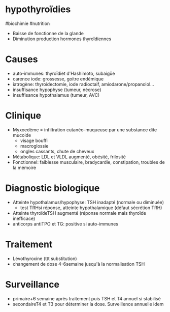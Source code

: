 # hypothyroïdies
#biochimie #nutrition 


- Baisse de fonctionne de la glande 
- Diminution production hormones thyroïdiennes 


# Causes


- auto-immunes: thyroïdiet d'Hashimoto, subaigüe 
- carence iode: grossesse, goitre endémique 
- iatrogène: thyroidectomie, iode radioctaif, amiodarone/propanolol… 
- insuffisance hypophyse (tumeur, nécrose) 
- insuffisance hypothalamus (tumeur, AVC) 


# Clinique


- Myxoedème = infiltration cutanéo-muqueuse par une substance dite mucoide 
    - visage bouffi 
    - macroglossie 
    - ongles cassants, chute de cheveux 
- Métabolique: LDL et VLDL augmenté, obésité, frilosité 
- Fonctionnel: faiblesse musculaire, bradycardie, constipation, troubles de la mémoire 


# Diagnostic biologique


- Atteinte hypothalamus/hypophyse: TSH inadapté (normale ou diminuée) 
    - test TRHsi réponse, atteinte hypothalamique (défaut sécrétion TRH) 
- Atteinte thyroïdeTSH augmenté (réponse normale mais thyroïde inefficace) 
- anticorps antiTPO et TG: positive si auto-immunes 


# Traitement


- Lévothyroxine (ttt substitution) 
- changement de dose 4-6semaine jusqu'à la normalisation TSH 


# Surveillance


- primaire+6 semaine après traitement puis TSH et T4 annuel si stabilisé 
- secondaireT4 et T3 pour déterminer la dose. Surveillence annuelle idem 

